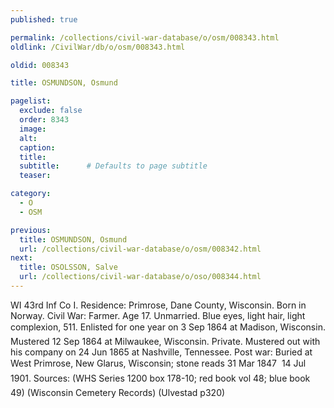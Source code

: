 ```yaml
---
published: true

permalink: /collections/civil-war-database/o/osm/008343.html
oldlink: /CivilWar/db/o/osm/008343.html

oldid: 008343

title: OSMUNDSON, Osmund

pagelist:
  exclude: false
  order: 8343
  image: 
  alt:
  caption:
  title:
  subtitle:      # Defaults to page subtitle
  teaser:

category: 
  - O 
  - OSM

previous:
  title: OSMUNDSON, Osmund
  url: /collections/civil-war-database/o/osm/008342.html  
next:
  title: OSOLSSON, Salve
  url: /collections/civil-war-database/o/oso/008344.html   
---
```

WI 43rd Inf Co I. Residence: Primrose, Dane County, Wisconsin. Born in Norway. Civil War: Farmer. Age 17. Unmarried. Blue eyes, light hair, light complexion, 5&#146;11&#148;. Enlisted for one year on 3 Sep 1864 at Madison, Wisconsin. Mustered 12 Sep 1864 at Milwaukee, Wisconsin. Private. Mustered out with his company on 24 Jun 1865 at Nashville, Tennessee. Post war: Buried at West Primrose, New Glarus, Wisconsin; stone reads &#147;31 Mar 1847 &#150; 14 Jul 1901&#148;. Sources: (WHS Series 1200 box 178-10; red book vol 48; blue book 49) (Wisconsin Cemetery Records) (Ulvestad p320)